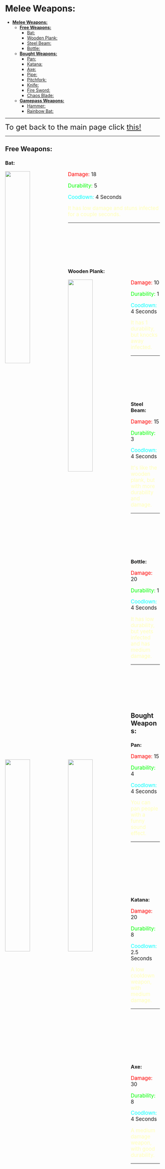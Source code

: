# **Melee Weapons:**

- [**Melee Weapons:**](#melee-weapons)
  - [**Free Weapons:**](#free-weapons)
    - [Bat:](#bat)
    - [Wooden Plank:](#wooden-plank)
    - [Steel Beam:](#steel-beam)
    - [Bottle:](#bottle)
  - [**Bought Weapons:**](#bought-weapons)
    - [Pan:](#pan)
    - [Katana:](#katana)
    - [Axe:](#axe)
    - [Pipe:](#pipe)
    - [Pitchfork:](#pitchfork)
    - [Knife:](#knife)
    - [Fire Sword:](#fire-sword)
    - [Chaos Blade:](#chaos-blade)
  - [**Gamepass Weapons:**](#gamepass-weapons)
    - [Hammer:](#hammer)
    - [Rainbow Bat:](#rainbow-bat)
  

---

<font size="5">To get back to the main page click <a href="../Unstable-Labs">this!</a></font>

---

## **Free Weapons:**

### Bat:

<img src="https://media.discordapp.net/attachments/935608630395437176/938974152398897262/Screen_Shot_2022-02-03_at_5.47.39_PM.png" align="left" width="40%">

<div style="font-size:120%;">
  <p><span style="color:rgb(255,0,0);">Damage:</span> 18</p>
  <p><span style="color:rgb(0,255,0);">Durability:</span> 5 </p>
  <p><span style="color:rgb(0,255,255);">Coodlown:</span> 4 Seconds </p>
</div>

<div style="font-size:120%;">
  <p><span style="color:rgb(255,255,180);">It has low damage and stuns infected for a couple seconds.</span></p>
</div>

---

&nbsp;

&nbsp;

&nbsp;

&nbsp;

### Wooden Plank:

<img src="https://media.discordapp.net/attachments/935608630395437176/938974415029436486/Screen_Shot_2022-02-03_at_5.48.34_PM.png?width=993&height=825" align="left" width="40%">

<div style="font-size:120%;">
  <p><span style="color:rgb(255,0,0);">Damage:</span> 10</p>
  <p><span style="color:rgb(0,255,0);">Durability:</span> 1 </p>
  <p><span style="color:rgb(0,255,255);">Coodlown:</span> 4 Seconds </p>
</div>

<div style="font-size:120%;">
  <p><span style="color:rgb(255,255,180);">It has 1 durability, but knocks away infected.</span></p>
</div>

---

&nbsp;

&nbsp;

&nbsp;

&nbsp;

### Steel Beam:

<img src="https://cdn.discordapp.com/attachments/935608630395437176/938974423610957824/Screen_Shot_2022-02-03_at_5.48.49_PM.png" align="left" width="40%">

<div style="font-size:120%;">
  <p><span style="color:rgb(255,0,0);">Damage:</span> 15</p>
  <p><span style="color:rgb(0,255,0);">Durability:</span> 3 </p>
  <p><span style="color:rgb(0,255,255);">Coodlown:</span> 4 Seconds </p>
</div>

<div style="font-size:120%;">
  <p><span style="color:rgb(255,255,180);">It's like the wooden plank, but with more durability and damage.</span></p>
</div>

---

&nbsp;

&nbsp;

&nbsp;

&nbsp;

### Bottle:

<img src="https://cdn.discordapp.com/attachments/935608630395437176/938978501418172476/Screen_Shot_2022-02-03_at_6.00.01_PM.png" align="left" width="40%">

<div style="font-size:120%;">
  <p><span style="color:rgb(255,0,0);">Damage:</span> 20</p>
  <p><span style="color:rgb(0,255,0);">Durability:</span> 1 </p>
  <p><span style="color:rgb(0,255,255);">Coodlown:</span> 4 Seconds </p>
</div>

<div style="font-size:120%;">
  <p><span style="color:rgb(255,255,180);">It has low durability, but yeets infected and has medium damage.</span></p>
</div>

---

&nbsp;

&nbsp;

&nbsp;

&nbsp;

## **Bought Weapons:**

### Pan:

<img src="https://cdn.discordapp.com/attachments/935608630395437176/938979964722765824/Screen_Shot_2022-02-03_at_6.00.08_PM.png" align="left" width="40%">

<div style="font-size:120%;">
  <p><span style="color:rgb(255,0,0);">Damage:</span> 15</p>
  <p><span style="color:rgb(0,255,0);">Durability:</span> 4 </p>
  <p><span style="color:rgb(0,255,255);">Coodlown:</span> 4 Seconds </p>
</div>

<div style="font-size:120%;">
  <p><span style="color:rgb(255,255,180);">You can pan people with a funny sound effect.</span></p>
</div>

---

&nbsp;

&nbsp;

&nbsp;

&nbsp;

&nbsp;

### Katana:

<img src="https://cdn.discordapp.com/attachments/935608630395437176/938979964076851231/Screen_Shot_2022-02-03_at_5.59.58_PM.png" align="left" width="40%">

<div style="font-size:120%;">
  <p><span style="color:rgb(255,0,0);">Damage:</span> 20</p>
  <p><span style="color:rgb(0,255,0);">Durability:</span> 8 </p>
  <p><span style="color:rgb(0,255,255);">Coodlown:</span> 2.5 Seconds </p>
</div>

<div style="font-size:120%;">
  <p><span style="color:rgb(255,255,180);">A low cooldown weapon, with medium damage.</span></p>
</div>

---

&nbsp;

&nbsp;

&nbsp;

&nbsp;

&nbsp;

### Axe:

<img src="https://cdn.discordapp.com/attachments/935608630395437176/938979963300900884/Screen_Shot_2022-02-03_at_5.59.46_PM.png" align="left" width="40%">

<div style="font-size:120%;">
  <p><span style="color:rgb(255,0,0);">Damage:</span> 30</p>
  <p><span style="color:rgb(0,255,0);">Durability:</span> 8 </p>
  <p><span style="color:rgb(0,255,255);">Coodlown:</span> 4 Seconds </p>
</div>

<div style="font-size:120%;">
  <p><span style="color:rgb(255,255,180);">A medium damage weapon, with good durability.</span></p>
</div>

---

&nbsp;

&nbsp;

&nbsp;

&nbsp;

&nbsp;

### Pipe:

<img src="https://cdn.discordapp.com/attachments/935608630395437176/938979965003759626/Screen_Shot_2022-02-03_at_6.00.11_PM.png" align="left" width="40%">

<div style="font-size:120%;">
  <p><span style="color:rgb(255,0,0);">Damage:</span> 25-28</p>
  <p><span style="color:rgb(0,255,0);">Durability:</span> 6 </p>
  <p><span style="color:rgb(0,255,255);">Coodlown:</span> 4 Seconds </p>
</div>

<div style="font-size:120%;">
  <p><span style="color:rgb(255,255,180);">A medium damage weapon, when it breaks it knocks infected away.</span></p>
</div>

---

&nbsp;

&nbsp;

&nbsp;

&nbsp;

&nbsp;

### Pitchfork:

<img src="https://cdn.discordapp.com/attachments/935608630395437176/938979963825160222/Screen_Shot_2022-02-03_at_5.59.55_PM.png" align="left" width="40%">

<div style="font-size:120%;">
  <p><span style="color:rgb(255,0,0);">Damage:</span> 15</p>
  <p><span style="color:rgb(0,255,0);">Durability:</span> 10 </p>
  <p><span style="color:rgb(0,255,255);">Coodlown:</span> 4 Seconds </p>
</div>

<div style="font-size:120%;">
  <p><span style="color:rgb(255,255,180);">A low damage weapon, with extra range and durability.</span></p>
</div>

---


&nbsp;

&nbsp;

&nbsp;

&nbsp;

### Knife:

<img src="https://cdn.discordapp.com/attachments/935608630395437176/938985112245256232/Screen_Shot_2022-02-03_at_6.31.09_PM.png" align="left" width="40%">

<div style="font-size:120%;">
  <p><span style="color:rgb(255,0,0);">Damage:</span> 10</p>
  <p><span style="color:rgb(0,255,0);">Durability:</span> Infinite </p>
  <p><span style="color:rgb(0,255,255);">Coodlown:</span> 4 Seconds </p>
</div>

<div style="font-size:120%;">
  <p><span style="color:rgb(255,255,180);">A very low damage that doesn't break.</span></p>
</div>

---

&nbsp;

&nbsp;

&nbsp;

&nbsp;

&nbsp;

### Fire Sword:

<img src="https://cdn.discordapp.com/attachments/935608630395437176/938986001735491634/Screen_Shot_2022-02-03_at_6.34.58_PM.png" align="left" width="40%">

<div style="font-size:120%;">
  <p><span style="color:rgb(255,0,0);">Damage:</span> 10</p>
  <p><span style="color:rgb(0,255,0);">Durability:</span> 12 </p>
  <p><span style="color:rgb(0,255,255);">Coodlown:</span> 4 Seconds </p>
</div>

<div style="font-size:120%;">
  <p><span style="color:rgb(255,255,180);">A very low damage weapon, that burns the infected a lot.</span></p>
</div>

---

&nbsp;

&nbsp;

&nbsp;

&nbsp;

&nbsp;

### Chaos Blade:

<img src="https://cdn.discordapp.com/attachments/935608630395437176/938987456705998888/Screen_Shot_2022-02-03_at_6.40.46_PM.png" align="left" width="40%">

<div style="font-size:120%;">
  <p><span style="color:rgb(255,0,0);">Damage:</span> 40</p>
  <p><span style="color:rgb(0,255,0);">Durability:</span> 5 </p>
  <p><span style="color:rgb(0,255,255);">Coodlown:</span> 4 Seconds </p>
</div>

<div style="font-size:120%;">
  <p><span style="color:rgb(255,255,180);">A high damage weapon, that burns the infected a lot.</span></p>
</div>

---

&nbsp;

&nbsp;

&nbsp;

&nbsp;

&nbsp;
## **Gamepass Weapons:**

### Hammer:

<img src="https://cdn.discordapp.com/attachments/935608630395437176/938974994992599081/Screen_Shot_2022-02-03_at_5.51.11_PM.png" align="left" width="40%">

<div style="font-size:120%;">
  <p><span style="color:rgb(255,0,0);">Damage:</span> 15</p>
  <p><span style="color:rgb(0,255,0);">Durability:</span> 3 </p>
  <p><span style="color:rgb(0,255,255);">Coodlown:</span> 4 Seconds </p>
</div>

<div style="font-size:120%;">
  <p><span style="color:rgb(255,255,180);">It's like the wooden plank, but with more durability and damage.</span></p>
</div>

---

&nbsp;

&nbsp;

&nbsp;

&nbsp;

### Rainbow Bat:

<img src="https://cdn.discordapp.com/attachments/935608630395437176/938975282075926568/Screen_Shot_2022-02-03_at_5.52.20_PM.png" align="left" width="40%">

<div style="font-size:120%;">
  <p><span style="color:rgb(255,0,0);">Damage:</span> 20</p>
  <p><span style="color:rgb(0,255,0);">Durability:</span> 6 </p>
  <p><span style="color:rgb(0,255,255);">Coodlown:</span> 4 Seconds </p>
</div>

<div style="font-size:120%;">
  <p><span style="color:rgb(255,255,180);">It's the bat but with +1 durability and +2 damage, also it's rainbow, because R A I N B O W.</span></p>
</div>

---

&nbsp;

&nbsp;

&nbsp;

&nbsp;

---

<font size="5">To get back to the main page click <a href="../Unstable-Labs">this!</a></font>

---